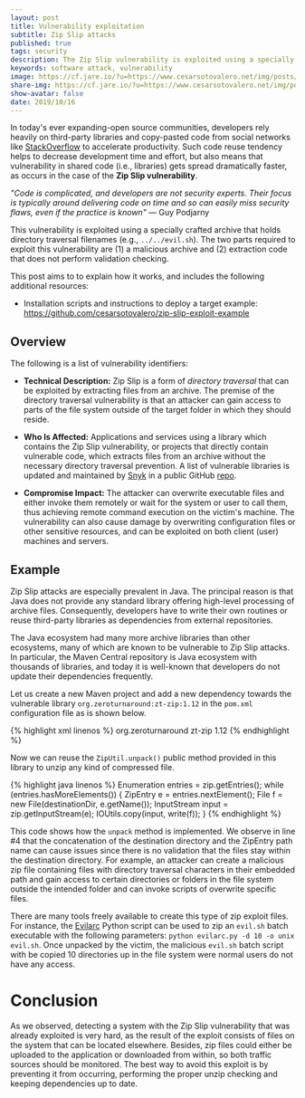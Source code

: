 ```yaml
---
layout: post
title: Vulnerability exploitation
subtitle: Zip Slip attacks
published: true
tags: security
description: The Zip Slip vulnerability is exploited using a specially crafted archive that holds directory traversal filenames. I prepared and exploit and explain how it works.
keywords: software attack, vulnerability
image: https://cf.jare.io/?u=https://www.cesarsotovalero.net/img/posts/zipper.jpg
share-img: https://cf.jare.io/?u=https://www.cesarsotovalero.net/img/posts/zipper.jpg
show-avatar: false
date: 2019/10/16
---
```


In today's ever expanding-open source communities, developers rely heavily on third-party libraries and copy-pasted code from social networks like [StackOverflow](https://stackoverflow.com/) to accelerate productivity. Such code reuse tendency helps to decrease development time and effort, but also means that vulnerability in shared code (i.e., libraries) gets spread dramatically faster, as occurs in the case of the **Zip Slip vulnerability**.

<aside class="quote">
    <em>"Code is complicated, and developers are not security experts. Their focus is typically around delivering code on time and so can
        easily miss security flaws, even if the practice is known"</em> ― Guy Podjarny
</aside>

This vulnerability is exploited using a specially crafted archive that holds directory traversal filenames (e.g., `../../evil.sh`). The two parts required to exploit this vulnerability are (1) a malicious archive and (2) extraction code that does not perform validation checking.

This post aims to to explain how it works, and includes the following additional resources:

- Installation scripts and instructions to deploy a target example:
    <https://github.com/cesarsotovalero/zip-slip-exploit-example>

## Overview

The following is a list of vulnerability identifiers:

-   **Technical Description:** Zip Slip is a form of *directory
    traversal* that can be exploited by extracting files from an
    archive. The premise of the directory traversal vulnerability is
    that an attacker can gain access to parts of the file system outside
    of the target folder in which they should reside.

-   **Who Is Affected:** Applications and services using a library which
    contains the Zip Slip vulnerability, or projects that directly
    contain vulnerable code, which extracts files from an archive
    without the necessary directory traversal prevention. A list of
    vulnerable libraries is updated and maintained by [Snyk](https://snyk.io) in a
    public GitHub [repo](https://github.com/snyk/zip-slip-vulnerability).

-   **Compromise Impact:** The attacker can overwrite executable files
    and either invoke them remotely or wait for the system or user to
    call them, thus achieving remote command execution on the victim's
    machine. The vulnerability can also cause damage by overwriting
    configuration files or other sensitive resources, and can be
    exploited on both client (user) machines and servers.

## Example

Zip Slip attacks are especially prevalent in Java. The principal reason is that Java does not provide any standard library offering high-level processing of archive files. Consequently, developers have to write their own routines or reuse third-party libraries as dependencies from external repositories.

The Java ecosystem had many more archive libraries than other ecosystems, many of which are known to be vulnerable to Zip Slip attacks. In particular, the Maven Central repository is Java ecosystem with thousands of libraries, and today it is well-known that developers do not update their dependencies frequently.

Let us create a new Maven project and add a new dependency towards the
vulnerable library `org.zeroturnaround:zt-zip:1.12` in the `pom.xml`
configuration file as is shown below.
 
{% highlight xml linenos %}
<dependency>
    <groupId>org.zeroturnaround</groupId>
    <artifactId>zt-zip</artifactId>
    <version>1.12</version>
</dependency>
{% endhighlight %}

 Now we can reuse the `ZipUtil.unpack()` public method provided in this library to unzip any kind of compressed file. 

{% highlight java linenos %}
Enumeration<ZipEntry> entries = zip.getEntries();
   while (entries.hasMoreElements()) {
       ZipEntry e = entries.nextElement();
       File f = new File(destinationDir, e.getName());
       InputStream input = zip.getInputStream(e);
       IOUtils.copy(input, write(f));
   }
{% endhighlight %}

This code shows how the `unpack` method is implemented. We observe in line #4 that the concatenation of the destination directory and the ZipEntry path name can cause issues since there is no validation that the files stay within the destination directory. For example, an attacker can create a malicious zip file containing files with directory traversal characters in their embedded path and gain access to certain directories or folders in the file system outside the intended folder and can invoke scripts of overwrite specific files.

There are many tools freely available to create this type of zip exploit files. For instance, the [Evilarc](https://github.com/ptoomey3/evilarc) Python script can be used to zip an `evil.sh` batch executable with the following parameters: `python evilarc.py -d 10 -o unix evil.sh`. Once unpacked by the victim, the malicious `evil.sh` batch script with be copied 10 directories up in the file system were normal users do not have any access.

Conclusion
========
 
 As we observed, detecting a system with the Zip Slip vulnerability that  was already exploited is very hard, as the result of the exploit  consists of files on the system that can be located elsewhere. Besides,  zip files could either be uploaded to the application or downloaded from  within, so both traffic sources should be monitored. The  best way to avoid this exploit is by preventing it from occurring,  performing the proper unzip checking and keeping dependencies up to  date.
